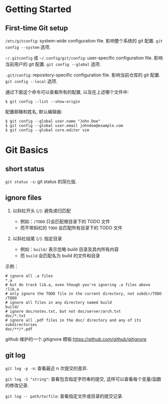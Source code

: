 # Getting Started

## First-time Git setup

`/etc/gitconfig`: system-wide configuration file. 影响整个系统的 git 配置. `git config --system` 选项.

`~/.gitconfig` 或 `~/.config/git/config`: user-specific configuration file. 影响当前用户的 git 配置. `git config --global` 选项.

`.git/config`: repository-specific configuration file. 影响当前仓库的 git 配置. `git config --local` 选项.

通过下面这个命令可以查看所有的配置, 以及在上述哪个文件中:

```shell
$ git config --list --show-origin
```

配置邮箱和姓名, 默认编辑器:

```shell
$ git config --global user.name "John Doe"
$ git config --global user.email johndoe@example.com
$ git config --global core.editor vim
```

# Git Basics

## short status

`git status -s`: git status 的简化版.

## ignore files

1. 以斜杠开头 (`/`): 避免递归匹配

   - 例如：`/TODO` 只会匹配根目录下的 TODO 文件
   - 而不带斜杠的 `TODO` 会匹配所有目录下的 TODO 文件

2. 以斜杠结尾 (`/`): 指定目录
   - 例如：`build/` 表示忽略 build 目录及其内所有内容
   - 而 `build` 会匹配名为 build 的文件和目录

示例：

```gitignore
# ignore all .a files
*.a
# but do track lib.a, even though you're ignoring .a files above
!lib.a
# only ignore the TODO file in the current directory, not subdir/TODO
/TODO
# ignore all files in any directory named build
build/
# ignore doc/notes.txt, but not doc/server/arch.txt
doc/*.txt
# ignore all .pdf files in the doc/ directory and any of its subdirectories
doc/**/*.pdf
```

github 维护的一个.gitignore 模板:https://github.com/github/gitignore

## git log

`git log -p -n`: 查看最近 n 次提交的差异.

`git log -S "string"`: 查看包含指定字符串的提交, 这样可以查看每个变量/函数的修改记录.

`git log -- path/to/file`: 查看指定文件或目录的提交记录.
